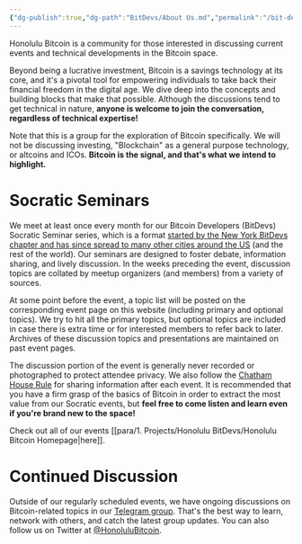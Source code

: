 ```yaml
---
{"dg-publish":true,"dg-path":"BitDevs/About Us.md","permalink":"/bit-devs/about-us/","title":"About Us","noteIcon":"3","created":"2022-02-01T12:05:06.346-10:00","updated":"2023-06-10T22:46:19.523-10:00"}
---
```



Honolulu Bitcoin is a community for those interested in discussing current events and technical developments in the Bitcoin space.

Beyond being a lucrative investment, Bitcoin is a savings technology at its core, and it's a pivotal tool for empowering individuals to take back their financial freedom in the digital age. We dive deep into the concepts and building blocks that make that possible. Although the discussions tend to get technical in nature, **anyone is welcome to join the conversation, regardless of technical expertise!**

Note that this is a group for the exploration of Bitcoin specifically. We will not be discussing investing, "Blockchain" as a general purpose technology, or altcoins and ICOs. **Bitcoin is the signal, and that's what we intend to highlight.**

# Socratic Seminars

We meet at least once every month for our Bitcoin Developers (BitDevs) Socratic Seminar series, which is a format [started by the New York BitDevs chapter and has since spread to many other cities around the US](https://bitdevs.org/cities) (and the rest of the world). Our seminars are designed to foster debate, information sharing, and lively discussion. In the weeks preceding the event, discussion topics are collated by meetup organizers (and members) from a variety of sources.

At some point before the event, a topic list will be posted on the corresponding event page on this website (including primary and optional topics). We try to hit all the primary topics, but optional topics are included in case there is extra time or for interested members to refer back to later. Archives of these discussion topics and presentations are maintained on past event pages.

The discussion portion of the event is generally never recorded or photographed to protect attendee privacy. We also follow the [Chatham House Rule](https://www.chathamhouse.org/about-us/chatham-house-rule) for sharing information after each event. It is recommended that you have a firm grasp of the basics of Bitcoin in order to extract the most value from our Socratic events, but **feel free to come listen and learn even if you're brand new to the space!**

Check out all of our events [[para/1. Projects/Honolulu BitDevs/Honolulu Bitcoin Homepage\|here]].

# Continued Discussion

Outside of our regularly scheduled events, we have ongoing discussions on Bitcoin-related topics in our [Telegram group](https://t.me/+Y5QaLhylSNJjMDEx). That's the best way to learn, network with others, and catch the latest group updates. You can also follow us on Twitter at [@HonoluluBitcoin](https://twitter.com/HonoluluBitcoin?s=20).